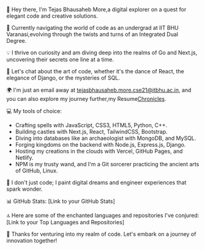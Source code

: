👋 Hey there, I'm Tejas Bhausaheb More,a digital explorer on a quest for elegant code and creative solutions.

🚀 Currently navigating the world of code as an undergrad at IIT BHU Varanasi,evolving through the twists and turns of an Integrated Dual Degree.

💡 I thrive on curiosity and am diving deep into the realms of Go and Next.js, uncovering their secrets one line at a time.

💬 Let's chat about the art of code, whether it's the dance of React, the elegance of Django, or the mysteries of SQL.

🌍 I'm just an email away at tejasbhausaheb.more.cse21@itbhu.ac.in, and you can also explore my journey further,my Resume[Chronicles](link-to-your-website).

💻 My tools of choice:
   - Crafting spells with JavaScript, CSS3, HTML5, Python, C++.
   - Building castles with Next.js, React, TailwindCSS, Bootstrap.
   - Diving into databases like an archaeologist with MongoDB, and MySQL.
   - Forging kingdoms on the backend with Node.js, Express.js, Django.
   - Hosting my creations in the clouds with Vercel, GitHub Pages, and Netlify.
   - NPM is my trusty wand, and I'm a Git sorcerer practicing the ancient arts of GitHub, Linux.

🎨 I don't just code; I paint digital dreams and engineer experiences that spark wonder.

📊 GitHub Stats: [Link to your GitHub Stats]

🔝 Here are some of the enchanted languages and repositories I've conjured: [Link to your Top Languages and Repositories]

🌌 Thanks for venturing into my realm of code. Let's embark on a journey of innovation together!
